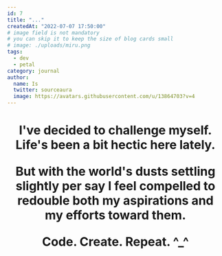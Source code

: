 ```yaml
---
id: 7
title: "..."
createdAt: "2022-07-07 17:50:00"
# image field is not mandatory
# you can skip it to keep the size of blog cards small
# image: ./uploads/miru.png
tags:
  - dev
  - petal
category: journal
author:
  name: Is
  twitter: sourceaura
  image: https://avatars.githubusercontent.com/u/13864703?v=4
---
```

<h1 align="center">
I've decided to challenge myself. Life's been a bit hectic here lately.

But with the world's dusts settling slightly per say I feel compelled to redouble both my aspirations and my efforts toward them. 

Code. Create. Repeat. ^_^

<h1>